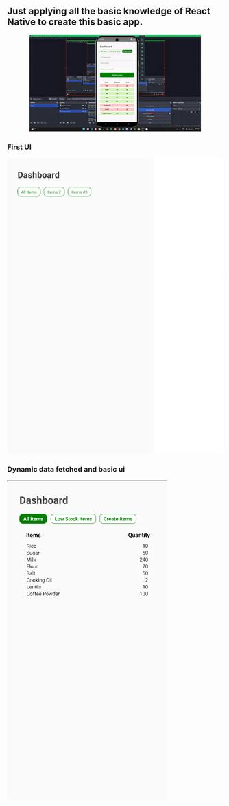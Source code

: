 ## Just applying all the basic knowledge of React Native to create this basic app.

<div align="center">
  <img 
    src="./Progress-images/demo.gif" 
    alt="React Native App Demo"
    style="max-width: 200%; height: 300;"
  />
</div>

### First UI
![Firstscreen](/Progress-images/first-protype.png)

### Dynamic data fetched and basic ui
![Firstscreen](/Progress-images/progress2.png)
